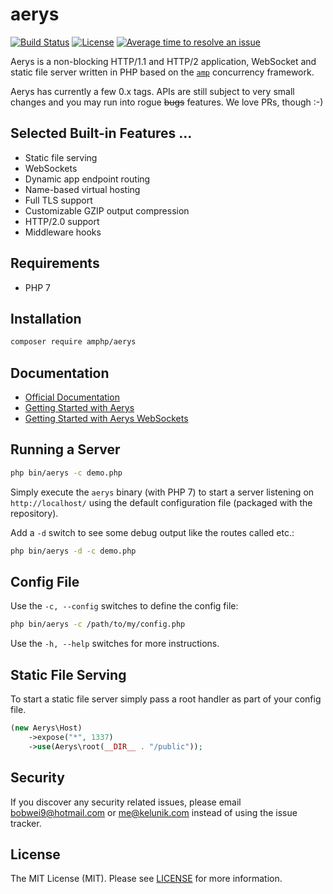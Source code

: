# aerys

[![Build Status](https://travis-ci.org/amphp/aerys.svg?branch=master)](https://travis-ci.org/amphp/aerys)
[![License](https://img.shields.io/badge/license-MIT-blue.svg)](https://github.com/amphp/aerys/blob/master/LICENSE)
[![Average time to resolve an issue](http://isitmaintained.com/badge/resolution/amphp/aerys.svg)](http://isitmaintained.com/project/amphp/aerys "Average time to resolve an issue")

Aerys is a non-blocking HTTP/1.1 and HTTP/2 application, WebSocket and static file server written in PHP based on the [`amp`](https://github.com/amphp/amp) concurrency framework.

Aerys has currently a few 0.x tags. APIs are still subject to very small changes and you may run into rogue ~~bugs~~ features. We love PRs, though :-)

## Selected Built-in Features ...

- Static file serving
- WebSockets
- Dynamic app endpoint routing
- Name-based virtual hosting
- Full TLS support
- Customizable GZIP output compression
- HTTP/2.0 support
- Middleware hooks

## Requirements

- PHP 7

## Installation

```bash
composer require amphp/aerys
```

## Documentation

- [Official Documentation](http://amphp.org/aerys/)
- [Getting Started with Aerys](http://blog.kelunik.com/2015/10/21/getting-started-with-aerys.html)
- [Getting Started with Aerys WebSockets](http://blog.kelunik.com/2015/10/20/getting-started-with-aerys-websockets.html)

## Running a Server

```bash
php bin/aerys -c demo.php
```

Simply execute the `aerys` binary (with PHP 7) to start a server listening on `http://localhost/` using
the default configuration file (packaged with the repository).

Add a `-d` switch to see some debug output like the routes called etc.:

```bash
php bin/aerys -d -c demo.php
```

## Config File

Use the `-c, --config` switches to define the config file:

```bash
php bin/aerys -c /path/to/my/config.php
```

Use the `-h, --help` switches for more instructions.

## Static File Serving

To start a static file server simply pass a root handler as part of your config file.

```php
(new Aerys\Host)
    ->expose("*", 1337)
    ->use(Aerys\root(__DIR__ . "/public"));
```

## Security

If you discover any security related issues, please email bobwei9@hotmail.com or me@kelunik.com instead of using the issue tracker.

## License

The MIT License (MIT). Please see [LICENSE](./LICENSE) for more information.
